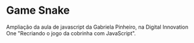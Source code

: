 # Game Snake

Ampliação da aula de javascript da Gabriela Pinheiro, na Digital Innovation One "Recriando o jogo da cobrinha com JavaScript".
